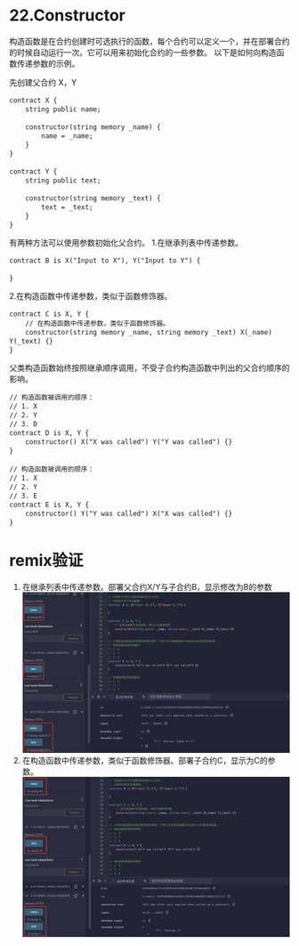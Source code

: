 # 22.Constructor

构造函数是在合约创建时可选执行的函数，每个合约可以定义一个，并在部署合约的时候自动运行一次。它可以用来初始化合约的一些参数。
以下是如何向构造函数传递参数的示例。

先创建父合约 X，Y

```solidity
contract X {
    string public name;

    constructor(string memory _name) {
        name = _name;
    }
}

contract Y {
    string public text;

    constructor(string memory _text) {
        text = _text;
    }
}
```

有两种方法可以使用参数初始化父合约。 1.在继承列表中传递参数。

```solidity
contract B is X("Input to X"), Y("Input to Y") {

}
```

2.在构造函数中传递参数，类似于函数修饰器。

```solidity
contract C is X, Y {
    // 在构造函数中传递参数，类似于函数修饰器。
    constructor(string memory _name, string memory _text) X(_name) Y(_text) {}
}
```

父类构造函数始终按照继承顺序调用，不受子合约构造函数中列出的父合约顺序的影响。

```solidity
// 构造函数被调用的顺序：
// 1. X
// 2. Y
// 3. D
contract D is X, Y {
    constructor() X("X was called") Y("Y was called") {}
}

// 构造函数被调用的顺序：
// 1. X
// 2. Y
// 3. E
contract E is X, Y {
    constructor() Y("Y was called") X("X was called") {}
}
```
# remix验证
1. 在继承列表中传递参数。部署父合约X/Y与子合约B，显示修改为B的参数
![22-1.png](./img/22-1.png)
2. 在构造函数中传递参数，类似于函数修饰器。部署子合约C，显示为C的参数。
![22-2.png](./img/22-2.png)
